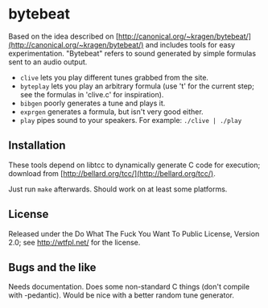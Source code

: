 bytebeat
========

Based on the idea described on
[http://canonical.org/~kragen/bytebeat/](http://canonical.org/~kragen/bytebeat/)
and includes tools for easy experimentation.  "Bytebeat" refers to sound
generated by simple formulas sent to an audio output.

  + `clive` lets you play different tunes grabbed from the site.
  + `byteplay` lets you play an arbitrary formula (use 't' for the current step;
    see the formulas in 'clive.c' for inspiration).
  + `bibgen` poorly generates a tune and plays it.
  + `exprgen` generates a formula, but isn't very good either.
  + `play` pipes sound to your speakers.  For example:
    `./clive | ./play`


Installation
------------

These tools depend on libtcc to dynamically generate C code for execution;
download from [http://bellard.org/tcc/](http://bellard.org/tcc/).

Just run `make` afterwards.  Should work on at least some platforms.


License
-------

Released under the Do What The Fuck You Want To Public License, Version 2.0; see
http://wtfpl.net/ for the license.


Bugs and the like
-----------------

Needs documentation.  Does some non-standard C things (don't compile with
-pedantic).  Would be nice with a better random tune generator.
